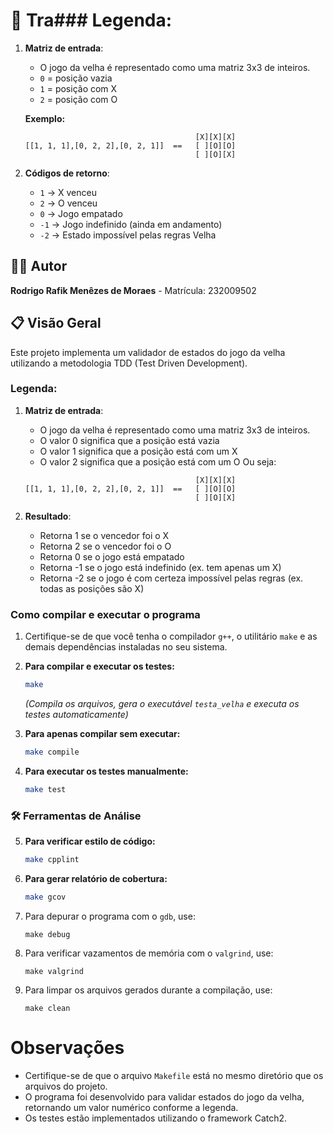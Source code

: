 # 🎯 Tra### Legenda:
1. **Matriz de entrada**:
   - O jogo da velha é representado como uma matriz 3x3 de inteiros.
   - `0` = posição vazia
   - `1` = posição com X  
   - `2` = posição com O
   
   **Exemplo:**
   ```plaintext
                                         [X][X][X]
   [[1, 1, 1],[0, 2, 2],[0, 2, 1]]  ==   [ ][O][O]
                                         [ ][O][X]
   ```

2. **Códigos de retorno**:
   - `1` → X venceu
   - `2` → O venceu  
   - `0` → Jogo empatado
   - `-1` → Jogo indefinido (ainda em andamento)
   - `-2` → Estado impossível pelas regras Velha

## 👨‍💻 Autor
**Rodrigo Rafik Menêzes de Moraes** - Matrícula: 232009502

## 📋 Visão Geral
Este projeto implementa um validador de estados do jogo da velha utilizando a metodologia TDD (Test Driven Development).

### Legenda:
1. **Matriz de entrada**:
   - O jogo da velha é representado como uma matriz 3x3 de inteiros. 
   - O valor 0 significa que a posição está vazia 
   - O valor 1 significa que a posição está com um X 
   - O valor 2 significa que a posição está com um O
   Ou seja:
   ```plaintext
                                         [X][X][X]
   [[1, 1, 1],[0, 2, 2],[0, 2, 1]]  ==   [ ][O][O]
                                         [ ][O][X]
   ```

2. **Resultado**:
   - Retorna 1 se o vencedor foi o X 
   - Retorna 2 se o vencedor foi o O 
   - Retorna 0 se o jogo está empatado 
   - Retorna -1 se o jogo está indefinido (ex. tem apenas um X) 
   - Retorna -2 se o jogo é com certeza impossível pelas regras (ex. todas as posições são X) 

### Como compilar e executar o programa

1. Certifique-se de que você tenha o compilador `g++`, o utilitário `make` e as demais dependências instaladas no seu sistema.

2. **Para compilar e executar os testes:**
   ```bash
   make
   ```
   *(Compila os arquivos, gera o executável `testa_velha` e executa os testes automaticamente)*

3. **Para apenas compilar sem executar:**
   ```bash
   make compile
   ```

4. **Para executar os testes manualmente:**
   ```bash
   make test
   ```

### 🛠️ Ferramentas de Análise

5. **Para verificar estilo de código:**
   ```bash
   make cpplint
   ```

6. **Para gerar relatório de cobertura:**
   ```bash
   make gcov
   ```

7. Para depurar o programa com o `gdb`, use:
   ```
   make debug
   ```

8. Para verificar vazamentos de memória com o `valgrind`, use:
   ```
   make valgrind
   ```

9. Para limpar os arquivos gerados durante a compilação, use:
   ```
   make clean
   ```

# Observações
- Certifique-se de que o arquivo `Makefile` está no mesmo diretório que os arquivos do projeto.
- O programa foi desenvolvido para validar estados do jogo da velha, retornando um valor numérico conforme a legenda.
- Os testes estão implementados utilizando o framework Catch2.
